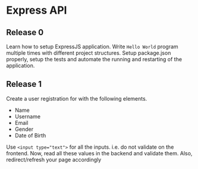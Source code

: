 # Express API

## Release 0
Learn how to setup ExpressJS application. Write `Hello World` program multiple times with different project structures. Setup package.json properly, setup the tests and automate the running and restarting of the application.

## Release 1
Create a user registration for with the following elements.
- Name
- Username
- Email
- Gender
- Date of Birth

Use `<input type="text">` for all the inputs. i.e. do not validate on the frontend. Now, read all these values in the backend and validate them. Also, redirect/refresh your page accordingly

